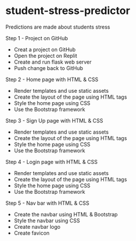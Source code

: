 # student-stress-predictor
Predictions are made about students stress

Step 1 - Project on GitHub
  * Creat a project on GitHub
  * Open the project on Replit
  * Create and run flask web server
  * Push change back to GitHub

Step 2 - Home page with HTML & CSS
  * Render templates and use static assets
  * Create the layout of the page using HTML tags
  * Style the home page using CSS
  * Use the Bootstrap framework

Step 3 - Sign Up page with HTML & CSS
  * Render templates and use static assets
  * Create the layout of the page using HTML tags
  * Style the home page using CSS
  * Use the Bootstrap framework

Step 4 - Login page with HTML & CSS
  * Render templates and use static assets
  * Create the layout of the page using HTML tags
  * Style the home page using CSS
  * Use the Bootstrap framework

Step 5 - Nav bar with HTML & CSS
  * Create the navbar using HTML & Bootstrap
  * Style the navbar using CSS
  * Create navbar logo 
  * Create favicon
